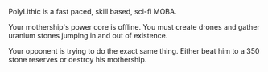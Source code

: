 PolyLithic is a fast paced, skill based, sci-fi MOBA.

Your mothership's power core is offline. You must create drones and gather uranium stones jumping in and out of existence.

Your opponent is trying to do the exact same thing. Either beat him to a 350 stone reserves or destroy his mothership.